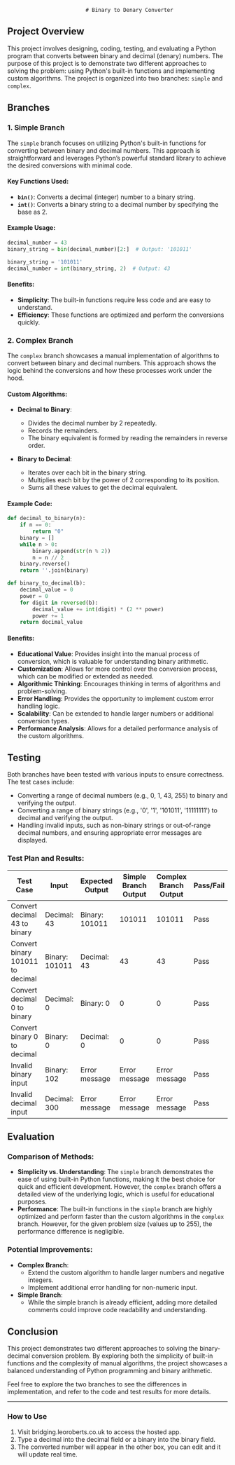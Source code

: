                              # Binary to Denary Converter

## Project Overview

This project involves designing, coding, testing, and evaluating a Python program that converts between binary and decimal (denary) numbers. The purpose of this project is to demonstrate two different approaches to solving the problem: using Python's built-in functions and implementing custom algorithms. The project is organized into two branches: `simple` and `complex`.

## Branches

### 1. Simple Branch

The `simple` branch focuses on utilizing Python's built-in functions for converting between binary and decimal numbers. This approach is straightforward and leverages Python’s powerful standard library to achieve the desired conversions with minimal code.

#### Key Functions Used:
- **`bin()`**: Converts a decimal (integer) number to a binary string.
- **`int()`**: Converts a binary string to a decimal number by specifying the base as 2.

#### Example Usage:
```python
decimal_number = 43
binary_string = bin(decimal_number)[2:]  # Output: '101011'

binary_string = '101011'
decimal_number = int(binary_string, 2)  # Output: 43
```

#### Benefits:
- **Simplicity**: The built-in functions require less code and are easy to understand.
- **Efficiency**: These functions are optimized and perform the conversions quickly.

### 2. Complex Branch

The `complex` branch showcases a manual implementation of algorithms to convert between binary and decimal numbers. This approach shows the logic behind the conversions and how these processes work under the hood.

#### Custom Algorithms:

- **Decimal to Binary**:
  - Divides the decimal number by 2 repeatedly.
  - Records the remainders.
  - The binary equivalent is formed by reading the remainders in reverse order.

- **Binary to Decimal**:
  - Iterates over each bit in the binary string.
  - Multiplies each bit by the power of 2 corresponding to its position.
  - Sums all these values to get the decimal equivalent.

#### Example Code:
```python
def decimal_to_binary(n):
    if n == 0:
        return "0"
    binary = []
    while n > 0:
        binary.append(str(n % 2))
        n = n // 2
    binary.reverse()
    return ''.join(binary)

def binary_to_decimal(b):
    decimal_value = 0
    power = 0
    for digit in reversed(b):
        decimal_value += int(digit) * (2 ** power)
        power += 1
    return decimal_value
```

#### Benefits:
- **Educational Value**: Provides insight into the manual process of conversion, which is valuable for understanding binary arithmetic.
- **Customization**: Allows for more control over the conversion process, which can be modified or extended as needed.
- **Algorithmic Thinking**: Encourages thinking in terms of algorithms and problem-solving.
- **Error Handling**: Provides the opportunity to implement custom error handling logic.
- **Scalability**: Can be extended to handle larger numbers or additional conversion types.
- **Performance Analysis**: Allows for a detailed performance analysis of the custom algorithms.

## Testing

Both branches have been tested with various inputs to ensure correctness. The test cases include:
- Converting a range of decimal numbers (e.g., 0, 1, 43, 255) to binary and verifying the output.
- Converting a range of binary strings (e.g., '0', '1', '101011', '11111111') to decimal and verifying the output.
- Handling invalid inputs, such as non-binary strings or out-of-range decimal numbers, and ensuring appropriate error messages are displayed.

### Test Plan and Results:

| Test Case                        | Input                | Expected Output                | Simple Branch Output  | Complex Branch Output | Pass/Fail |
|----------------------------------|----------------------|--------------------------------|------------------------|------------------------|-----------|
| Convert decimal 43 to binary     | Decimal: 43          | Binary: 101011                 | 101011                 | 101011                 | Pass      |
| Convert binary 101011 to decimal | Binary: 101011       | Decimal: 43                    | 43                     | 43                     | Pass      |
| Convert decimal 0 to binary      | Decimal: 0           | Binary: 0                      | 0                      | 0                      | Pass      |
| Convert binary 0 to decimal      | Binary: 0            | Decimal: 0                     | 0                      | 0                      | Pass      |
| Invalid binary input             | Binary: 102          | Error message                  | Error message          | Error message          | Pass      |
| Invalid decimal input            | Decimal: 300         | Error message                  | Error message          | Error message          | Pass      |

## Evaluation

### Comparison of Methods:
- **Simplicity vs. Understanding**: The `simple` branch demonstrates the ease of using built-in Python functions, making it the best choice for quick and efficient development. However, the `complex` branch offers a detailed view of the underlying logic, which is useful for educational purposes.
- **Performance**: The built-in functions in the `simple` branch are highly optimized and perform faster than the custom algorithms in the `complex` branch. However, for the given problem size (values up to 255), the performance difference is negligible.

### Potential Improvements:
- **Complex Branch**:
  - Extend the custom algorithm to handle larger numbers and negative integers.
  - Implement additional error handling for non-numeric input.
- **Simple Branch**:
  - While the simple branch is already efficient, adding more detailed comments could improve code readability and understanding.

## Conclusion

This project demonstrates two different approaches to solving the binary-decimal conversion problem. By exploring both the simplicity of built-in functions and the complexity of manual algorithms, the project showcases a balanced understanding of Python programming and binary arithmetic. 

Feel free to explore the two branches to see the differences in implementation, and refer to the code and test results for more details.

---

### How to Use

1. Visit bridging.leoroberts.co.uk to access the hosted app.
2. Type a decimal into the decimal field or a binary into the binary field.
3. The converted number will appear in the other box, you can edit and it will update real time.